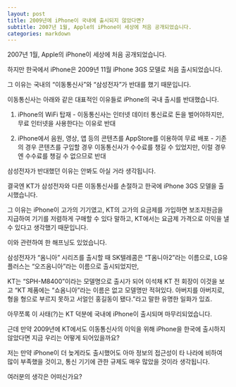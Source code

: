```yaml
---
layout: post
title: 2009년에 iPhone이 국내에 출시되지 않았다면?
subtitle: 2007년 1월, Apple의 iPhone이 세상에 처음 공개되었습니다.
categories: markdown
---
```


2007년 1월, Apple의 iPhone이 세상에 처음 공개되었습니다.

하지만 한국에서 iPhone은 2009년 11월 iPhone 3GS 모델로 처음 출시되었습니다.

그 이유는 국내의 “이동통신사”와 “삼성전자”가 반대를 했기 때문입니다.

이동통신사는 아래와 같은 대표적인 이유들로 iPhone의 국내 출시를 반대했습니다.

1) iPhone의 WiFi 탑재 - 이동통신사는 인터넷 데이터 통신료로 돈을 벌어야하지만, 무료 인터넷을 사용한다는 이유로 반대

2) iPhone에서 음원, 영상, 앱 등의 콘텐츠를 AppStore를 이용하여 무료 배포 - 기존의 경우 콘텐츠를 구입할 경우 이동통신사가 수수료를 챙길 수 있었지만, 이럴 경우엔 수수료를 챙길 수 없으므로 반대

삼성전자가 반대했던 이유는 안봐도 아실 거라 생각됩니다.

결국엔 KT가 삼성전자와 다른 이동통신사를 손절하고 한국에 iPhone 3GS 모델을 출시했습니다.

그 이유는 iPhone이 고가의 기기였고, KT의 고가의 요금제를 가입하면 보조지원금을 지급하여 기기를 저렴하게 구매할 수 있다 말하고, KT에서는 요금제 가격으로 이익을 낼 수 있다고 생각했기 때문입니다.

이와 관련하여 한 해프닝도 있었습니다.

삼성전자가 “옴니아” 시리즈를 출시할 때 SK텔레콤은 “T옴니아2”라는 이름으로, LG유플러스는 “오즈옴니아”라는 이름으로 출시되었지만,

KT는 “SPH-M8400”이라는 모델명으로 출시가 되어 이석채 KT 전 회장이 이것을 보고 “KT 제품에는 “쇼옴니아”라는 이름은 없고 모델명만 적혀있다. 아버지를 아버지로, 형을 형으로 부르지 못하고 서얼인 홍길동이 됐다.”라고 말한 유명한 일화가 있죠.

아무쪼록 이 사태(?)는 KT 덕분에 국내에 iPhone이 출시되며 마무리되었습니다.

근데 만약 2009년에 KT에서도 이동통신사의 이익을 위해 iPhone을 한국에 출시하지 않았다면 지금 우리는 어떻게 되어있을까요?

저는 만약 iPhone이 더 늦게라도 출시했어도 아마 정보의 접근성이 타 나라에 비하여 많이 부족했을 것이고, 통신 기기에 관한 규제도 매우 많았을 것이라 생각됩니다.

여러분의 생각은 어떠신가요?
